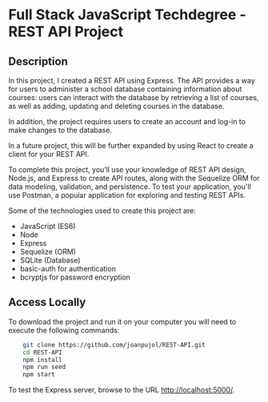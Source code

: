 
# Full Stack JavaScript Techdegree - REST API Project

## Description ##

In this project, I created a REST API using Express. The API provides a way for users to administer a school database containing information about courses: users can interact with the database by retrieving a list of courses, as well as adding, updating and deleting courses in the database.

In addition, the project requires users to create an account and log-in to make changes to the database.

In a future project, this will be further expanded by using React to create a client for your REST API.

To complete this project, you’ll use your knowledge of REST API design, Node.js, and Express to create API routes, along with the Sequelize ORM for data modeling, validation, and persistence. To test your application, you'll use Postman, a popular application for exploring and testing REST APIs.

Some of the technologies used to create this project are:

- JavaScript (ES6)
- Node
- Express
- Sequelize (ORM)
- SQLite (Database)
- basic-auth for authentication
- bcryptjs for password encryption

## Access Locally

To download the project and run it on your computer you will need to execute the following commands:

```bash
    git clone https://github.com/joanpujol/REST-API.git
    cd REST-API
    npm install
    npm run seed
    npm start
```

To test the Express server, browse to the URL [http://localhost:5000/](http://localhost:5000/).
